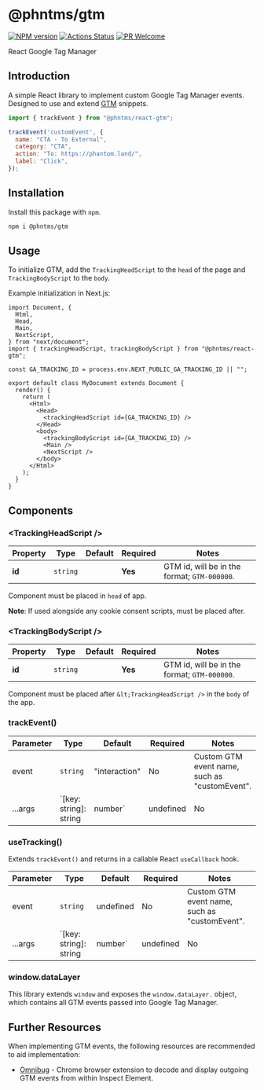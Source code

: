 # @phntms/gtm

[![NPM version][npm-image]][npm-url]
[![Actions Status][ci-image]][ci-url]
[![PR Welcome][npm-downloads-image]][npm-downloads-url]

React Google Tag Manager

## Introduction

A simple React library to implement custom Google Tag Manager events. Designed to use and extend [GTM](https://developers.google.com/tag-manager/quickstart) snippets.

```javascript
import { trackEvent } from "@phntms/react-gtm";

trackEvent('customEvent', {
  name: "CTA - To External",
  category: "CTA",
  action: "To: https://phantom.land/",
  label: "Click",
});

```

## Installation

Install this package with `npm`.

```bash
npm i @phntms/gtm
```

## Usage

To initialize GTM, add the `TrackingHeadScript` to the `head` of the page and `TrackingBodyScript` to the `body`.

Example initialization in Next.js:

```JSX
import Document, {
  Html,
  Head,
  Main,
  NextScript,
} from "next/document";
import { trackingHeadScript, trackingBodyScript } from "@phntms/react-gtm";

const GA_TRACKING_ID = process.env.NEXT_PUBLIC_GA_TRACKING_ID || "";

export default class MyDocument extends Document {
  render() {
    return (
      <Html>
        <Head>
          <trackingHeadScript id={GA_TRACKING_ID} />
        </Head>
        <body>
          <trackingBodyScript id={GA_TRACKING_ID} />
          <Main />
          <NextScript />
        </body>
      </Html>
    );
  }
}
```

## Components

### &lt;TrackingHeadScript />

| Property | Type | Default | Required | Notes |
| -------- | ---- | ------- | -------- | ------- |
| **id** | `string` | | **Yes** | GTM id, will be in the format; `GTM-000000`. |

Component must be placed in `head` of app.

**Note**: If used alongside any cookie consent scripts, must be placed after.

### &lt;TrackingBodyScript />

| Property | Type | Default | Required | Notes |
| -------- | ---- | ------- | -------- | ------- |
| **id** | `string` | | **Yes** | GTM id, will be in the format; `GTM-000000`. |

Component must be placed after `&lt;TrackingHeadScript />` in the `body` of the app.

### trackEvent()

| Parameter | Type | Default | Required | Notes |
| -------- | ---- | ------- | -------- | ------- |
| event | `string` | "interaction" | No | Custom GTM event name, such as "customEvent". |
| ...args | `[key: string]: string | number` | undefined | No | Optional values to append to GTM event. Example of recommended properties to include; `name`, `category`, `action` and `label`. |

### useTracking()

Extends `trackEvent()` and returns in a callable React `useCallback` hook.

| Parameter | Type | Default | Required | Notes |
| -------- | ---- | ------- | -------- | ------- |
| event | `string` | undefined | No | Custom GTM event name, such as "customEvent". |
| ...args | `[key: string]: string | number` | undefined | No | Optional values to append to GTM event. Example of recommended properties to include; `name`, `category`, `action` and `label`. |

### window.dataLayer

This library extends `window` and exposes the `window.dataLayer.` object, which contains all GTM events passed into Google Tag Manager.

## Further Resources

When implementing GTM events, the following resources are recommended to aid implementation:

- [Omnibug](https://chrome.google.com/webstore/detail/omnibug/bknpehncffejahipecakbfkomebjmokl?hl=en) - Chrome browser extension to decode and display outgoing GTM events from within Inspect Element.

[npm-image]: https://img.shields.io/npm/v/@phntms/gtm.svg?style=flat-square&logo=react
[npm-url]: https://npmjs.org/package/@phntms/gtm
[npm-downloads-image]: https://img.shields.io/npm/dm/@phntms/gtm.svg
[npm-downloads-url]: https://npmcharts.com/compare/@phntms/gtm?minimal=true
[ci-image]: https://github.com/phantomstudios/gtm/workflows/test/badge.svg
[ci-url]: https://github.com/phantomstudios/gtm/actions
